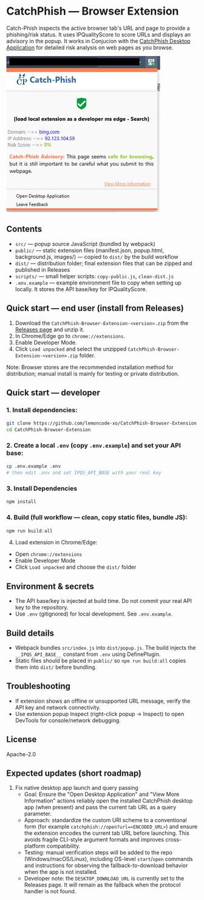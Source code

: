 # CatchPhish — Browser Extension

Catch-Phish inspects the active browser tab's URL and page to provide a phishing/risk status. It uses IPQualityScore to score URLs and displays an advisory in the popup.
It works in Conjucion with the [CatchPhish Desktop Application](https://github.com/lemoncode-xo/CatchPhish) for detailed risk analysis on web pages as you browse.

![CatchPhish Extension Screenshot](docs/capture_clean.png)

## Contents
- `src/` — popup source JavaScript (bundled by webpack)
- `public/` — static extension files (manifest.json, popup.html, background.js, images/) — copied to `dist/` by the build workflow
- `dist/` — distribution folder; final extension files that can be zipped and published in Releases
- `scripts/` — small helper scripts: `copy-public.js`, `clean-dist.js`
- `.env.example` — example environment file to copy when setting up locally. It stores the API base/key for IPQualityScore.

## Quick start — end user (install from Releases)

1. Download the `CatchPhish-Browser-Extension-<version>.zip` from the [Releases page](https://github.com/lemoncode-xo/CatchPhish-Browser-Extension/releases/latest) and unzip it.
2. In Chrome/Edge go to `chrome://extensions`.
3. Enable Developer Mode.
4. Click `Load unpacked` and select the unzipped `CatchPhish-Browser-Extension-<version>.zip` folder.

Note: Browser stores are the recommended installation method for distribution; manual install is mainly for testing or private distribution.

## Quick start — developer
### 1. Install dependencies:

```bash
git clone https://github.com/lemoncode-xo/CatchPhish-Browser-Extension.git
cd CatchPhish-Browser-Extension
```

### 2. Create a local `.env` (copy `.env.example`) and set your API base:
```bash
cp .env.example .env
# then edit .env and set IPQS_API_BASE with your real key
```

### 3. Install Dependencies
```bash
npm install
```

### 4. Build (full workflow — clean, copy static files, bundle JS):

```powershell
npm run build:all
```

4. Load extension in Chrome/Edge:
- Open `chrome://extensions`
- Enable Developer Mode
- Click `Load unpacked` and choose the `dist/` folder



## Environment & secrets
- The API base/key is injected at build time. Do not commit your real API key to the repository.
- Use `.env` (gitignored) for local development. See `.env.example`.

## Build details
- Webpack bundles `src/index.js` into `dist/popup.js`. The build injects the `__IPQS_API_BASE__` constant from `.env` using DefinePlugin.
- Static files should be placed in `public/` so `npm run build:all` copies them into `dist/` before bundling.

## Troubleshooting
- If extension shows an offline or unsupported URL message, verify the API key and network connectivity.
- Use extension popup Inspect (right-click popup → Inspect) to open DevTools for console/network debugging.

## License
Apache-2.0

## Expected updates (short roadmap)
1. Fix native desktop app launch and query passing
	- Goal: Ensure the "Open Desktop Application" and "View More Information" actions reliably open the installed CatchPhish desktop app (when present) and pass the current tab URL as a query parameter.
	- Approach: standardize the custom URI scheme to a conventional form (for example `catchphish://open?url=<ENCODED_URL>`) and ensure the extension encodes the current tab URL before launching. This avoids fragile CLI-style argument formats and improves cross-platform compatibility.
	- Testing: manual verification steps will be added to the repo (Windows/macOS/Linux), including OS-level `start`/`open` commands and instructions for observing the fallback-to-download behavior when the app is not installed.
	- Developer note: the `DESKTOP_DOWNLOAD_URL` is currently set to the Releases page. It will remain as the fallback when the protocol handler is not found.

